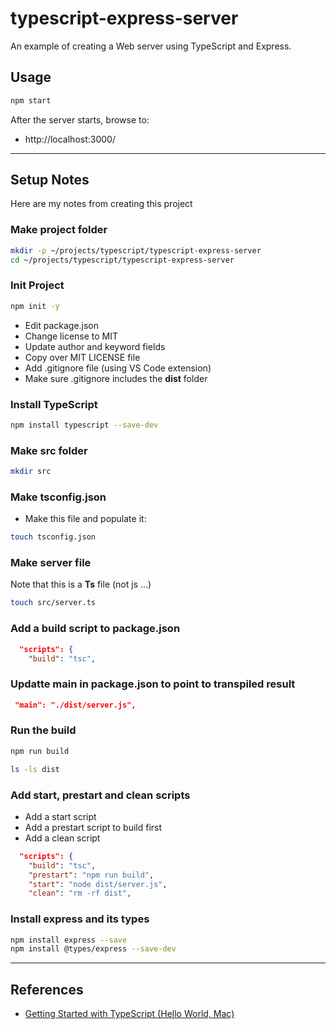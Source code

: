 typescript-express-server
==

An example of creating a Web server using TypeScript and Express.

## Usage

```sh
npm start
```

After the server starts, browse to:

* http://localhost:3000/

* * *

## Setup Notes

Here are my notes from creating this project

### Make project folder

```sh
mkdir -p ~/projects/typescript/typescript-express-server
cd ~/projects/typescript/typescript-express-server
```

### Init Project

```sh
npm init -y
```

* Edit package.json
* Change license to MIT
* Update author and keyword fields
* Copy over MIT LICENSE file
* Add .gitignore file (using VS Code extension)
* Make sure .gitignore includes the **dist** folder

### Install TypeScript

```sh
npm install typescript --save-dev
```

### Make src folder

```sh
mkdir src
```

### Make tsconfig.json

* Make this file and populate it:

```sh
touch tsconfig.json
```

### Make server file

Note that this is a **Ts** file (not js ...)

```sh
touch src/server.ts
```

### Add a build script to package.json

```json
  "scripts": {
    "build": "tsc",
```

### Updatte main in package.json to point to transpiled result

```json
 "main": "./dist/server.js",
```

### Run the build

```sh
npm run build

ls -ls dist
```

### Add start, prestart and clean scripts

* Add a start script
* Add a prestart script to build first
* Add a clean script

```json
  "scripts": {
    "build": "tsc",
    "prestart": "npm run build",
    "start": "node dist/server.js",
    "clean": "rm -rf dist",
```

### Install express and its types

```sh
npm install express --save
npm install @types/express --save-dev
```

* * *

## References

* [Getting Started with TypeScript (Hello World, Mac)](https://scriptable.com/typescript/getting-started-with-typescript-hello-world)